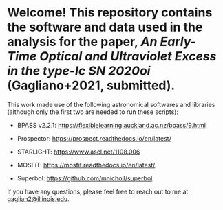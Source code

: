 # Welcome! This repository contains the software and data used in the analysis for the paper, *An Early-Time Optical and Ultraviolet Excess in the type-Ic SN 2020oi* (Gagliano+2021, submitted).

This work made use of the following astronomical softwares and libraries (although only the first two are needed to run these scripts):

- BPASS v2.2.1: https://flexiblelearning.auckland.ac.nz/bpass/9.html 

- Prospector: https://prospect.readthedocs.io/en/latest/

- STARLIGHT: https://www.ascl.net/1108.006

- MOSFiT: https://mosfit.readthedocs.io/en/latest/

- Superbol: https://github.com/mnicholl/superbol

If you have any questions, please feel free to reach out to me at gaglian2@illinois.edu.
